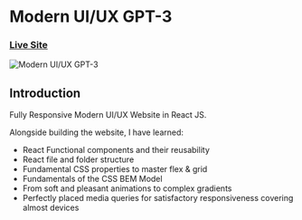 # Modern UI/UX GPT-3
### [Live Site](https://dk-gpt3.netlify.app/)

![Modern UI/UX GPT-3](https://i.ibb.co/TR5LW9z/image.png)

## Introduction
Fully Responsive Modern UI/UX Website in React JS. 

Alongside building the website, I have learned:

- React Functional components and their reusability
- React file and folder structure
- Fundamental CSS properties to master flex & grid
- Fundamentals of the CSS BEM Model
- From soft and pleasant animations to complex gradients
- Perfectly placed media queries for satisfactory responsiveness covering almost devices

